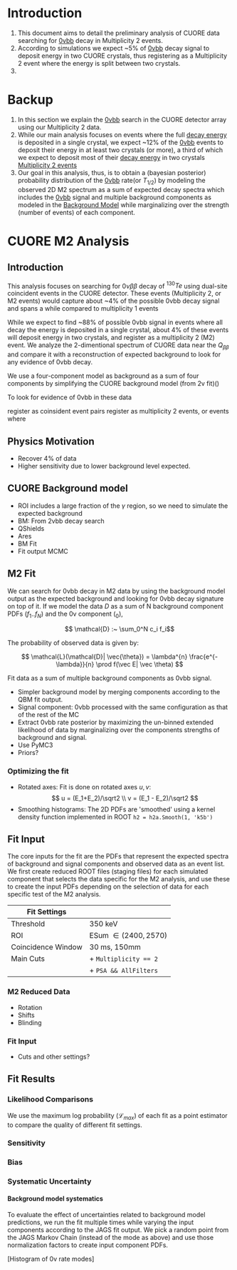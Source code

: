 Introduction
============

1. This document aims to detail the preliminary analysis of CUORE data searching for [0vbb] decay in Multiplicity 2 events.
2. According to simulations we expect ~5% of [0vbb] decay signal to deposit energy in two CUORE crystals, thus registering as a Multiplicity 2 event where the energy is split between two crystals. 
3. 


Backup
======
1. In this section we explain the [0vbb] search in the CUORE detector array using our Multiplicity 2 data.
2. While our main analysis focuses on events where the full [decay energy][Qbb] is deposited in a single crystal, we expect ~12% of the [0vbb] events to deposit their energy in at least two crystals (or more), a third of which we expect to deposit most of their [decay energy][Qbb] in two crystals [Multiplicity 2 events][M2]
3. Our goal in this analysis, thus, is to obtain a (bayesian posterior) probability distribution of the [0vbb] rate(or $T_{1/2}$) by modeling the observed 2D M2 spectrum as a sum of expected decay spectra which includes the [0vbb] signal and multiple background components as modeled in the [Background Model][BM] while marginalizing over the strength (number of events) of each component.



[0vbb]: /docs/990-glossary/index.md#0vbb "$0\nu\beta\beta$ decay"

[Qbb]: /docs/990-glossary/index.md#qbb

[M2]: /docs/990-glossary/index.md#m2 "Multiplicity 2"

[BM]: ../060-bm/index.md "Background Model"

# CUORE M2 Analysis

## Introduction

This analysis focuses on searching for $0\nu\beta\beta$ decay of ${}^{130}Te$ using dual-site coincident events in the CUORE detector. These events (Multiplicity 2, or M2 events) would capture about ~4% of the possible 0vbb decay signal and spans a while  compared to multiplicity 1 events

While we expect to find ~88% of possible 0vbb signal in events where all decay the energy is deposited in a single crystal, about 4% of these events will deposit energy in two crystals, and register as a multiplicity 2 (M2) event. We analyze the 2-dimentional spectrum of CUORE data near the $Q_{\beta\beta}$ and compare it with a reconstruction of expected background to look for any evidence of 0vbb decay. 




We use a four-component model as background as a sum of four components by simplifying the CUORE background model (from 2v fit)()

To look for evidence of 0vbb in these data

register as coinsident event pairs  register as multiplicity 2 events, or events where 

## Physics Motivation

+ Recover 4% of data
+ Higher sensitivity due to lower background level expected.

## CUORE Background model

+ ROI includes a large fraction of the $\gamma$ region, so we need to simulate 
    the expected background
+ BM: From 2vbb decay search
+ QShields 
+ Ares
+ BM Fit
+ Fit output MCMC

## M2 Fit

We can search for 0vbb decay in M2 data by using the background model output as the expected background and looking for 0vbb decay signature on top of it. If we model the data $D$ as a sum of N background component PDFs ($f_1..f_N)$ and the 0v component  ($_0$),

$$ \mathcal{D} :~ \sum_0^N c_i f_i$$

The probability of observed data is given by:

$$ \mathcal{L}(\mathcal{D}| \vec{\theta}) = \lambda^{n} \frac{e^{-\lambda}}{n} \prod f(\vec E| \vec \theta)
$$

Fit data as a sum of multiple background components as 0vbb signal.
+ Simpler background model by merging components according to the QBM fit output.
+ Signal component: 0vbb processed with the same configuration as that of the rest of the MC
+ Extract 0vbb rate posterior by maximizing the un-binned extended likelihood of data by marginalizing over the components strengths of background and signal.
+ Use PyMC3
+ Priors?

### Optimizing the fit

+ Rotated axes:
    Fit is done on rotated axes $u, v$: 
    $$  u = (E_1+E_2)/\sqrt2 \\
        v = (E_1 - E_2)/\sqrt2 $$
+ Smoothing histograms: The 2D PDFs are 'smoothed' using a kernel density function implemented in ROOT 
`h2 = h2a.Smooth(1, 'k5b')` 


## Fit Input

The core inputs for the fit are the PDFs that represent the expected spectra of background and signal components and observed data as an event list. We first create reduced ROOT files (staging files) for each simulated component that selects the data specific for the M2 analysis, and use these to create the input PDFs depending on the selection of data for each specific test of the M2 analysis. 

| Fit Settings  |   | 
|-----------    |-----------|
| Threshold     | 350 keV |
| ROI           | ESum $\in (2400, 2570)$ |
| Coincidence Window  | 30 ms, 150mm 
| Main Cuts     | + `Multiplicity == 2` | 
|               | + `PSA && AllFilters` |

### M2 Reduced Data

+ Rotation
+ Shifts
+ Blinding

### Fit Input

+ Cuts and other settings?

## Fit Results

### Likelihood Comparisons
We use the maximum log probability ($\mathcal{L}_{max}$) of each fit as a point estimator to compare the quality of different fit settings. 

### Sensitivity

### Bias

### Systematic Uncertainty 

#### Background model systematics
To evaluate the effect of uncertainties related to background model predictions, we run the fit multiple times while varying the input components according to the JAGS fit output. We pick a random point from the JAGS Markov Chain (instead of the mode as above) and use those normalization factors to create input component PDFs.

[Histogram of 0v rate modes]

